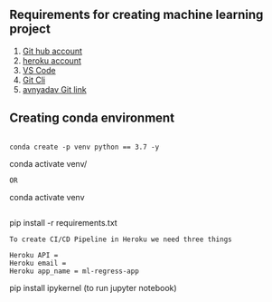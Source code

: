 ## Requirements for creating machine learning project

1. [Git hub account](https://github.com/)
2. [heroku account](https://id.heroku.com/login)
3. [VS Code](https://code.visualstudio.com/download)
4. [Git Cli](https://git-scm.com/download/win)
5. [avnyadav Git link](https://github.com/avnyadav/machine_learning_project)

## Creating conda environment
```

conda create -p venv python == 3.7 -y 

```
conda activate venv/
```
OR
```
conda activate venv
```
```
pip install -r requirements.txt

```
To create CI/CD Pipeline in Heroku we need three things

Heroku API =
Heroku email = 
Heroku app_name = ml-regress-app

```
pip install ipykernel (to run jupyter notebook)
```